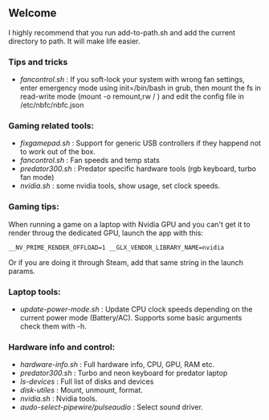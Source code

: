 ## Welcome

I highly recommend that you run add-to-path.sh and add the current directory to path. It will make life easier.


### Tips and tricks
- *fancontrol.sh* : If you soft-lock your system with wrong fan settings, enter emergency mode using init=/bin/bash in grub, then mount the fs in read-write mode (mount -o remount,rw / ) and edit the config file in /etc/nbfc/nbfc.json 

### Gaming related tools:
- *fixgamepad.sh* : Support for generic USB controllers if they happend not to work out of the box.
- *fancontrol.sh* : Fan speeds and temp stats
- *predator300.sh* : Predator specific hardware tools (rgb keyboard, turbo fan mode)
- *nvidia.sh* : some nvidia tools, show usage, set clock speeds.

### Gaming tips:
When running a game on a laptop with Nvidia GPU and you can't get it to render throug the dedicated GPU, launch the app with this:
```
__NV_PRIME_RENDER_OFFLOAD=1 __GLX_VENDOR_LIBRARY_NAME=nvidia
```
Or if you are doing it through Steam, add that same string in the launch params.
  
### Laptop tools:
- *update-power-mode.sh* : Update CPU clock speeds depending on the current power mode (Battery/AC). Supports some basic arguments check them with -h.


### Hardware info and control:
- *hardware-info.sh* : Full hardware info, CPU, GPU, RAM etc.
- *predator300.sh* : Turbo and neon keyboard for predator laptop
- *ls-devices* : Full list of disks and devices
- *disk-utiles* : Mount, unmount, format.
- *nvidia.sh* : Nvidia tools.
- *audo-select-pipewire/pulseaudio* : Select sound driver.